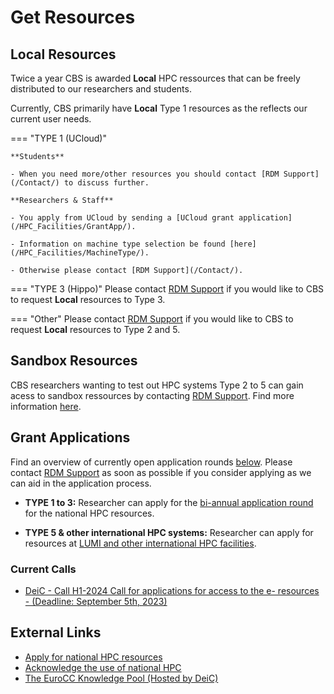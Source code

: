 # Get Resources

## Local Resources
Twice a year CBS is awarded **Local** HPC ressources that can be freely distributed to our researchers and students. 

Currently, CBS primarily have **Local** Type 1 resources as the reflects our current user needs.

=== "TYPE 1 (UCloud)"
    
    **Students**

    - When you need more/other resources you should contact [RDM Support](/Contact/) to discuss further. 

    **Researchers & Staff**
    
    - You apply from UCloud by sending a [UCloud grant application](/HPC_Facilities/GrantApp/). 
    
    - Information on machine type selection be found [here](/HPC_Facilities/MachineType/). 
    
    - Otherwise please contact [RDM Support](/Contact/).

=== "TYPE 3 (Hippo)"
    Please contact [RDM Support](/Contact/) if you would like to CBS to request **Local** resources to Type 3.

=== "Other"
    Please contact [RDM Support](/Contact/) if you would like to CBS to request **Local** resources to Type 2 and 5.

## Sandbox Resources
CBS researchers wanting to test out HPC systems Type 2 to 5 can gain acess to sandbox ressources by contacting [RDM Support](/Contact/). Find more information [here](https://www.deic.dk/en/Supercomputing/Instructions-and-Guides/Access-to-HPC-Sandbox).

## Grant Applications
Find an overview of currently open application rounds [below](/getresources/#current-calls/). Please contact [RDM Support](/Contact/) as soon as possible if you consider applying as we can aid in the application process.

- **TYPE 1 to 3:** Researcher can apply for the [bi-annual application round](https://www.deic.dk/en/supercomputing/Apply-for-HPC-resources) for the national HPC resources. 

- **TYPE 5 & other international HPC systems:** Researcher can apply for resources at [LUMI and other international HPC facilities](https://www.deic.dk/en/Supercomputing/International-HPC-Facilities). 

### Current Calls

- [DeiC - Call H1-2024 Call for applications for access to the e- resources - (Deadline: September 5th, 2023)](https://www.deic.dk/en/supercomputing/Apply-for-HPC-resources)

## External Links
- [Apply for national HPC resources](https://www.deic.dk/en/supercomputing/Apply-for-HPC-resources)
- [Acknowledge the use of national HPC](https://www.deic.dk/en/Supercomputing/Instructions-and-Guides/Remember-to-acknowledge-the-use-of-national-hpc) 
- [The EuroCC Knowledge Pool (Hosted by DeiC)](https://deic-hpc.github.io/EuroCC-knowledgepool/)